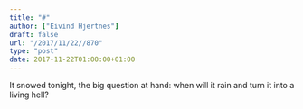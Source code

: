 ```yaml
---
title: "#"
author: ["Eivind Hjertnes"]
draft: false
url: "/2017/11/22//870"
type: "post"
date: 2017-11-22T01:00:00+01:00
---
```


It snowed tonight, the big question at hand: when will it rain and turn
it into a living hell?
